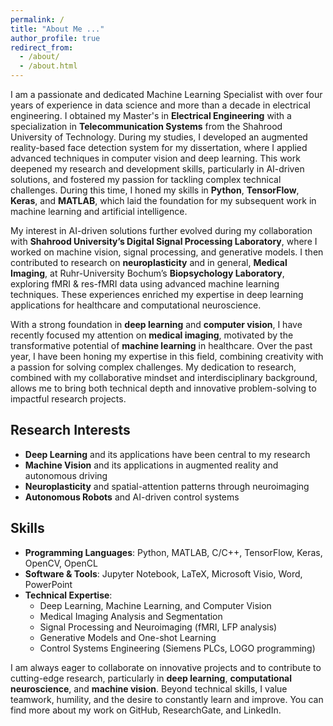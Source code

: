 ```yaml
---
permalink: /
title: "About Me ..."
author_profile: true
redirect_from: 
  - /about/
  - /about.html
---
```


I am a passionate and dedicated Machine Learning Specialist with over four years of experience in data science and more than a decade in electrical engineering. I obtained my Master's in **Electrical Engineering** with a specialization in **Telecommunication Systems** from the Shahrood University of Technology. During my studies, I developed an augmented reality-based face detection system for my dissertation, where I applied advanced techniques in computer vision and deep learning. This work deepened my research and development skills, particularly in AI-driven solutions, and fostered my passion for tackling complex technical challenges. During this time, I honed my skills in **Python**, **TensorFlow**, **Keras**, and **MATLAB**, which laid the foundation for my subsequent work in machine learning and artificial intelligence.

My interest in AI-driven solutions further evolved during my collaboration with **Shahrood University’s Digital Signal Processing Laboratory**, where I worked on machine vision, signal processing, and generative models. I then contributed to research on **neuroplasticity** and in general, **Medical Imaging**, at Ruhr-University Bochum’s **Biopsychology Laboratory**, exploring fMRI & res-fMRI data using advanced machine learning techniques. These experiences enriched my expertise in deep learning applications for healthcare and computational neuroscience.

With a strong foundation in **deep learning** and **computer vision**, I have recently focused my attention on **medical imaging**, motivated by the transformative potential of **machine learning** in healthcare. Over the past year, I have been honing my expertise in this field, combining creativity with a passion for solving complex challenges. My dedication to research, combined with my collaborative mindset and interdisciplinary background, allows me to bring both technical depth and innovative problem-solving to impactful research projects.

## Research Interests

- **Deep Learning** and its applications have been central to my research
- **Machine Vision** and its applications in augmented reality and autonomous driving
- **Neuroplasticity** and spatial-attention patterns through neuroimaging
- **Autonomous Robots** and AI-driven control systems

## Skills

- **Programming Languages**: Python, MATLAB, C/C++, TensorFlow, Keras, OpenCV, OpenCL
- **Software & Tools**: Jupyter Notebook, LaTeX, Microsoft Visio, Word, PowerPoint
- **Technical Expertise**: 
  - Deep Learning, Machine Learning, and Computer Vision
  - Medical Imaging Analysis and Segmentation
  - Signal Processing and Neuroimaging (fMRI, LFP analysis)
  - Generative Models and One-shot Learning
  - Control Systems Engineering (Siemens PLCs, LOGO programming)

I am always eager to collaborate on innovative projects and to contribute to cutting-edge research, particularly in **deep learning**, **computational neuroscience**, and **machine vision**. Beyond technical skills, I value teamwork, humility, and the desire to constantly learn and improve. You can find more about my work on GitHub, ResearchGate, and LinkedIn.
